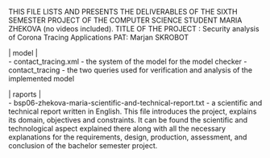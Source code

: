 THIS FILE LISTS AND PRESENTS THE DELIVERABLES OF THE SIXTH SEMESTER PROJECT OF THE COMPUTER SCIENCE STUDENT MARIA ZHEKOVA (no videos included).
TITLE OF THE PROJECT : Security analysis of Corona Tracing Applications
PAT: Marjan SKROBOT

| model |\
            - contact_tracing.xml 			- the system of the model for the model checker
            - contact_tracing 			- the two queries used for verification and analysis of the implemented model
            
| raports |\
            - bsp06-zhekova-maria-scientific-and-technical-report.txt - a scientific and technical report written in English.
		        This file introduces the project, explains its domain, objectives and  constraints.
            It can be found the scientific and technological aspect explained there along with
            all the necessary explanations for the requirements, design, production, assessment,
            and conclusion of the bachelor semester project.
